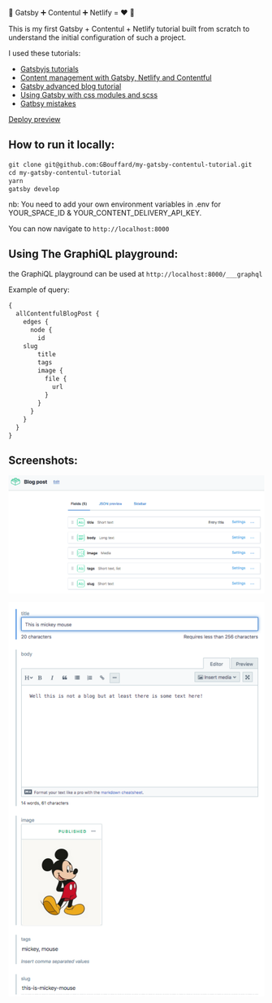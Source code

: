 :ribbon: Gatsby :heavy_plus_sign: Contentul :heavy_plus_sign: Netlify = :heart: :ribbon:

This is my first Gatsby + Contentul + Netlify tutorial built from scratch to understand the initial configuration of such a project.

I used these tutorials:

- [Gatsbyjs tutorials](https://www.gatsbyjs.org/tutorial/)
- [Content management with Gatsby, Netlify and Contentful](https://dev.to/thebabscraig/content-management-with-gatsby-netlify-and-contentful-3kbg)
- [Gatsby advanced blog tutorial](https://reactgo.com/gatsby-advanced-blog-tutorial)
- [Using Gatsby with css modules and scss](https://medium.com/@PostgradExpat/using-gatsby-with-css-modules-and-scss-7e75a05533a4)
- [Gatbsy mistakes](https://jenniferwadella.com/blog/all-the-dumb-mistakes-i-made-building-my-first-gatsby-site)

[Deploy preview](https://gbouffard-my-gatsby-contentul-tutorial.netlify.com/)

## How to run it locally:

```
git clone git@github.com:GBouffard/my-gatsby-contentul-tutorial.git
cd my-gatsby-contentul-tutorial
yarn
gatsby develop
```

nb: You need to add your own environment variables in .env for YOUR_SPACE_ID & YOUR_CONTENT_DELIVERY_API_KEY.

You can now navigate to `http://localhost:8000`

## Using The GraphiQL playground:

the GraphiQL playground can be used at `http://localhost:8000/___graphql`

Example of query:

```
{
  allContentfulBlogPost {
    edges {
      node {
        id
    slug
        title
        tags
        image {
          file {
            url
          }
        }
      }
    }
  }
}
```

## Screenshots:

![](screenshots/contentful-screenshot1.png)

![](screenshots/contentful-screenshot2.png)
